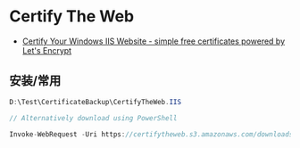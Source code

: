 # Certify The Web

- [Certify Your Windows IIS Website - simple free certificates powered by Let's Encrypt](https://certifytheweb.com/)

## 安装/常用

```c#
D:\Test\CertificateBackup\CertifyTheWeb.IIS

// Alternatively download using PowerShell

Invoke-WebRequest -Uri https://certifytheweb.s3.amazonaws.com/downloads/archive/CertifyTheWebSetup_V5.1.12.exe -OutFile $env:USERPROFILE\downloads\CertifyTheWebSetup_V5.1.12.exe



```
